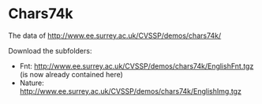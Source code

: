 # Chars74k
The data of http://www.ee.surrey.ac.uk/CVSSP/demos/chars74k/


Download the subfolders:

* Fnt: http://www.ee.surrey.ac.uk/CVSSP/demos/chars74k/EnglishFnt.tgz (is now already contained here)
* Nature: http://www.ee.surrey.ac.uk/CVSSP/demos/chars74k/EnglishImg.tgz
